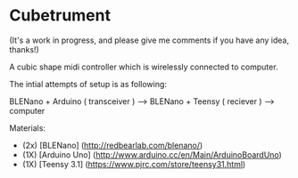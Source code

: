 # Cubetrument
(It's a work in progress, and please give me comments if you have any idea, thanks!)

A cubic shape midi controller which is wirelessly connected to computer.

The intial attempts of setup is as following:

  BLENano + Arduino ( transceiver ) --> BLENano + Teensy ( reciever ) --> computer

Materials:
* (2x) [BLENano] (http://redbearlab.com/blenano/)
* (1X) [Arduino Uno] (http://www.arduino.cc/en/Main/ArduinoBoardUno)
* (1X) [Teensy 3.1] (https://www.pjrc.com/store/teensy31.html)
